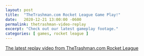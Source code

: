 ```yaml
---
layout: post
title:  "TheTrashman.com Rocket League Game Play!"
date:   2020-12-21 13:00:00 -0600
permalink: thetrashman-video-replay
excerpt: "Check out our latest gameplay footage."
categories: [ games, rocket league ]
---
```


[The latest replay video from TheTrashman.com Rocket League](https://www.youtube.com/watch?v=dQw4w9WgXcQ)